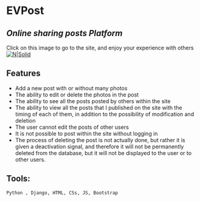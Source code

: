 # EVPost
## _Online sharing posts Platform_

Click on this image to go to the site, and enjoy your experience with others
[![N|Solid](https://signum.ai/wp-content/uploads/2021/05/twitterblog-49.png)](https://evposts.pythonanywhere.com/)


## Features

- Add a new post with or without many photos
- The ability to edit or delete the photos in the post
- The ability to see all the posts posted by others within the site
- The ability to view all the posts that I published on the site with the timing of   each of them, in addition to the possibility of modification and deletion
- The user cannot edit the posts of other users
- It is not possible to post within the site without logging in
- The process of deleting the post is not actually done, but rather it is given a     deactivation signal, and therefore it will not be permanently deleted from the       database, but it will not be displayed to the user or to other users.

## Tools:
```sh
Python , Django, HTML, CSs, JS, Bootstrap
```
